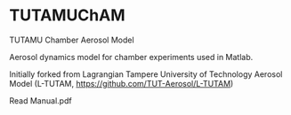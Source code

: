 # TUTAMUChAM
TUTAMU Chamber Aerosol Model

Aerosol dynamics model for chamber experiments used in Matlab.

Initially forked from Lagrangian Tampere University of Technology Aerosol Model (L-TUTAM, https://github.com/TUT-Aerosol/L-TUTAM)

Read Manual.pdf
